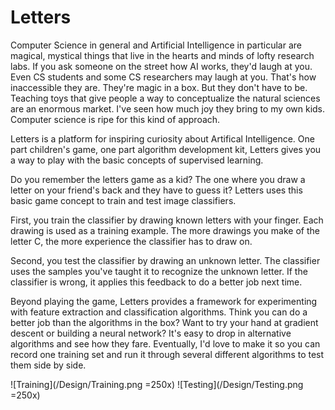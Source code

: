 Letters
=======

Computer Science in general and Artificial Intelligence in particular are
magical, mystical things that live in the hearts and minds of lofty research
labs. If you ask someone on the street how AI works, they'd laugh at you. Even
CS students and some CS researchers may laugh at you. That's how inaccessible
they are. They're magic in a box. But they don't have to be. Teaching toys that
give people a way to conceptualize the natural sciences are an enormous market.
I've seen how much joy they bring to my own kids. Computer science is ripe for
this kind of approach.

Letters is a platform for inspiring curiosity about Artifical Intelligence. One
part children's game, one part algorithm development kit, Letters gives you a
way to play with the basic concepts of supervised learning.

Do you remember the letters game as a kid? The one where you draw a letter on
your friend's back and they have to guess it? Letters uses this basic game
concept to train and test image classifiers. 

First, you train the classifier by drawing known letters with your finger. Each
drawing is used as a training example. The more drawings you make of the letter
C, the more experience the classifier has to draw on.

Second, you test the classifier by drawing an unknown letter. The classifier
uses the samples you've taught it to recognize the unknown letter. If the
classifier is wrong, it applies this feedback to do a better job next time.

Beyond playing the game, Letters provides a framework for experimenting with
feature extraction and classification algorithms. Think you can do a better job
than the algorithms in the box? Want to try your hand at gradient descent or
building a neural network? It's easy to drop in alternative algorithms and see
how they fare. Eventually, I'd love to make it so you can record one training
set and run it through several different algorithms to test them side by side.

![Training](/Design/Training.png =250x)
![Testing](/Design/Testing.png =250x)

